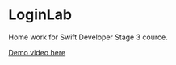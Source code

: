 # LoginLab
Home work for Swift Developer Stage 3 cource.

[Demo video here](https://youtu.be/kxr8E6dSgXw)
